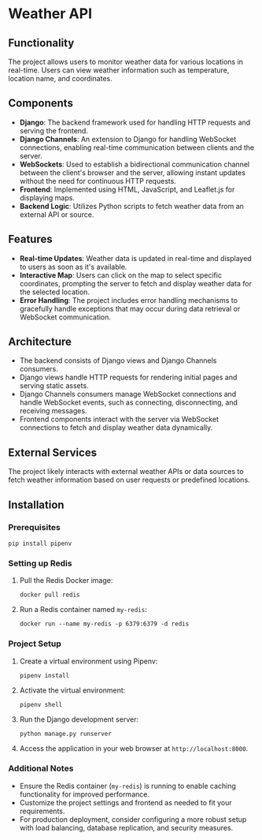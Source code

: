 # Weather API

## Functionality
The project allows users to monitor weather data for various locations in real-time. Users can view weather information such as temperature, location name, and coordinates.

## Components
- **Django**: The backend framework used for handling HTTP requests and serving the frontend.
- **Django Channels**: An extension to Django for handling WebSocket connections, enabling real-time communication between clients and the server.
- **WebSockets**: Used to establish a bidirectional communication channel between the client's browser and the server, allowing instant updates without the need for continuous HTTP requests.
- **Frontend**: Implemented using HTML, JavaScript, and Leaflet.js for displaying maps.
- **Backend Logic**: Utilizes Python scripts to fetch weather data from an external API or source.

## Features
- **Real-time Updates**: Weather data is updated in real-time and displayed to users as soon as it's available.
- **Interactive Map**: Users can click on the map to select specific coordinates, prompting the server to fetch and display weather data for the selected location.
- **Error Handling**: The project includes error handling mechanisms to gracefully handle exceptions that may occur during data retrieval or WebSocket communication.

## Architecture
- The backend consists of Django views and Django Channels consumers.
- Django views handle HTTP requests for rendering initial pages and serving static assets.
- Django Channels consumers manage WebSocket connections and handle WebSocket events, such as connecting, disconnecting, and receiving messages.
- Frontend components interact with the server via WebSocket connections to fetch and display weather data dynamically.

## External Services
The project likely interacts with external weather APIs or data sources to fetch weather information based on user requests or predefined locations.

## Installation

### Prerequisites

  ```
  pip install pipenv
  ```

### Setting up Redis

1. Pull the Redis Docker image:

    ```
    docker pull redis
    ```

2. Run a Redis container named `my-redis`:

    ```
    docker run --name my-redis -p 6379:6379 -d redis
    ```

### Project Setup

1. Create a virtual environment using Pipenv:

    ```
    pipenv install
    ```

2. Activate the virtual environment:

    ```
    pipenv shell
    ```

3. Run the Django development server:

    ```
    python manage.py runserver
    ```

4. Access the application in your web browser at `http://localhost:8000`.


### Additional Notes

- Ensure the Redis container (`my-redis`) is running to enable caching functionality for improved performance.
- Customize the project settings and frontend as needed to fit your requirements.
- For production deployment, consider configuring a more robust setup with load balancing, database replication, and security measures.
